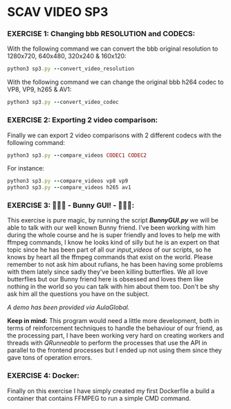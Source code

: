 # SCAV VIDEO SP3
### EXERCISE 1: Changing bbb RESOLUTION and CODECS:
With the following command we can convert the bbb original resolution to 1280x720, 640x480, 320x240 & 160x120:
```ruby
python3 sp3.py --convert_video_resolution
```
With the following command we can change the original bbb h264 codec to VP8, VP9, h265 & AV1:
```ruby
python3 sp3.py --convert_video_codec
```

### EXERCISE 2: Exporting 2 video comparison:
Finally we can export 2 video comparisons with 2 different codecs with the following command:
```ruby
python3 sp3.py --compare_videos CODEC1 CODEC2
```
For instance:
```ruby
python3 sp3.py --compare_videos vp8 vp9
python3 sp3.py --compare_videos h265 av1 
```


### EXERCISE 3: 🐰💕🦋 - Bunny GUI! - 🐰💕🦋:
This exercise is pure magic, by running the script ***BunnyGUI.py*** we will be able to talk with our well known Bunny friend. I've been working with him during the whole course and he is super friendly and loves to help me with ffmpeg commands, I know he looks kind of silly but he is an expert on that topic since he has been part of all our *input_videos* of our scripts, so he knows by heart all the ffmpeg commands that exist on the world. Please remember to not ask him about rufians, he has been having some problems with them lately since sadly they've been killing butterflies. We all love butterflies but our Bunny friend here is obsessed and loves them like nothing in the world so you can talk with him about them too. Don't be shy ask him all the questions you have on the subject.

*A demo has been provided via AulaGlobal.*

**Keep in mind:** This program would need a little more development, both in terms of reinforcement techniques to handle the behaviour of our friend, as the processing part, I have been working very hard on creating workers and threads with *QRunneable* to perform the processes that use the API in parallel to the frontend processes but I ended up not using them since they gave tons of operation errors.

### EXERCISE 4: Docker:
Finally on this exercise I have simply created my first Dockerfile a build a container that contains FFMPEG to run a simple CMD command.

